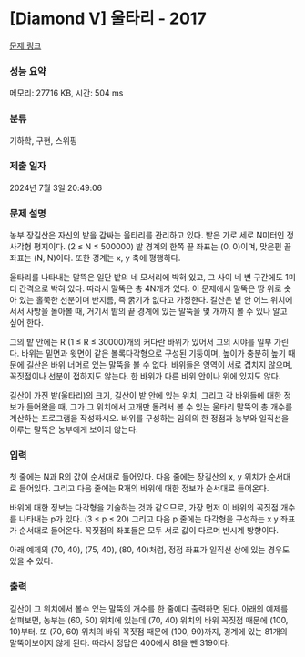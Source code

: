 # [Diamond V] 울타리 - 2017 

[문제 링크](https://www.acmicpc.net/problem/2017) 

### 성능 요약

메모리: 27716 KB, 시간: 504 ms

### 분류

기하학, 구현, 스위핑

### 제출 일자

2024년 7월 3일 20:49:06

### 문제 설명

<p>농부 장길산은 자신의 밭을 감싸는 울타리를 관리하고 있다. 밭은 가로 세로 N미터인 정사각형 평지이다. (2 ≤ N ≤ 500000) 밭 경계의 한쪽 끝 좌표는 (0, 0)이며, 맞은편 끝 좌표는 (N, N)이다. 또한 경계는 x, y 축에 평행하다.</p>

<p>울타리를 나타내는 말뚝은 일단 밭의 네 모서리에 박혀 있고, 그 사이 네 변 구간에도 1미터 간격으로 박혀 있다. 따라서 말뚝은 총 4N개가 있다. 이 문제에서 말뚝은 땅 위로 솟아 있는 홀쭉한 선분이며 반지름, 즉 굵기가 없다고 가정한다. 길산은 밭 안 어느 위치에 서서 사방을 돌아볼 때, 거기서 밭의 끝 경계에 있는 말뚝을 몇 개까지 볼 수 있나 알고 싶어 한다.</p>

<p>그의 밭 안에는 R (1 ≤ R ≤ 30000)개의 커다란 바위가 있어서 그의 시야를 일부 가린다. 바위는 밑면과 윗면이 같은 볼록다각형으로 구성된 기둥이며, 높이가 충분히 높기 때문에 길산은 바위 너머로 있는 말뚝을 볼 수 없다. 바위들은 영역이 서로 겹치지 않으며, 꼭짓점이나 선분이 접하지도 않는다. 한 바위가 다른 바위 안이나 위에 있지도 않다.</p>

<p>길산이 가진 밭(울타리)의 크기, 길산이 밭 안에 있는 위치, 그리고 각 바위들에 대한 정보가 들어왔을 때, 그가 그 위치에서 고개만 돌려서 볼 수 있는 울타리 말뚝의 총 개수를 계산하는 프로그램을 작성하시오. 바위를 구성하는 임의의 한 정점과 농부와 일직선을 이루는 말뚝은 농부에게 보이지 않는다.</p>

### 입력 

 <p>첫 줄에는 N과 R의 값이 순서대로 들어있다. 다음 줄에는 장길산의 x, y 위치가 순서대로 들어있다. 그리고 다음 줄에는 R개의 바위에 대한 정보가 순서대로 들어온다.</p>

<p>바위에 대한 정보는 다각형을 기술하는 것과 같으므로, 가장 먼저 이 바위의 꼭짓점 개수를 나타내는 p가 있다. (3 ≤ p ≤ 20) 그리고 다음 p 줄에는 다각형을 구성하는 x y 좌표가 순서대로 들어온다. 꼭짓점의 좌표들은 모두 서로 값이 다르며 반시계 방향이다.</p>

<p>아래 예제의 (70, 40), (75, 40), (80, 40)처럼, 정점 좌표가 일직선 상에 있는 경우도 있을 수 있다.</p>

### 출력 

 <p>길산이 그 위치에서 볼수 있는 말뚝의 개수를 한 줄에다 출력하면 된다. 아래의 예제를 살펴보면, 농부는 (60, 50) 위치에 있는데 (70, 40) 위치의 바위 꼭짓점 때문에 (100, 10)부터. 또 (70, 60) 위치의 바위 꼭짓점 때문에 (100, 90)까지, 경계에 있는 81개의 말뚝이보이지 않게 된다. 따라서 정답은 400에서 81을 뺀 319이다.</p>

